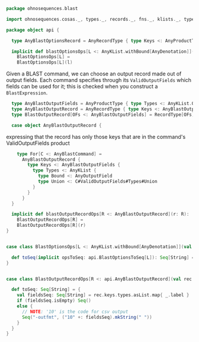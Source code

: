 
```scala
package ohnosequences.blast

import ohnosequences.cosas._, types._, records._, fns._, klists._, typeUnions._

package object api {

  type AnyBlastOptionsRecord = AnyRecordType { type Keys <: AnyProductType { type Types <: AnyKList.Of[AnyBlastOption] } }

  implicit def blastOptionsOps[L <: AnyKList.withBound[AnyDenotation]](l: L):
    BlastOptionsOps[L] =
    BlastOptionsOps[L](l)
```


Given a BLAST command, we can choose an output record made out of output fields. Each command specifies through its `ValidOutputFields` which fields can be used for it; this is checked when you construct a `BlastExpression`.


```scala
  type AnyBlastOutputFields = AnyProductType { type Types <: AnyKList.Of[AnyOutputField] }
  type AnyBlastOutputRecord = AnyRecordType { type Keys <: AnyBlastOutputFields }
  type BlastOutputRecord[OFs <: AnyBlastOutputFields] = RecordType[OFs]

  case object AnyBlastOutputRecord {
```

expressing that the record has only those keys that are in the command's ValidOutputFields product

```scala
    type For[C <: AnyBlastCommand] =
      AnyBlastOutputRecord {
        type Keys <: AnyBlastOutputFields {
          type Types <: AnyKList {
            type Bound <: AnyOutputField
            type Union <: C#ValidOutputFields#Types#Union
          }
        }
      }
  }

  implicit def blastOutputRecordOps[R <: AnyBlastOutputRecord](r: R):
    BlastOutputRecordOps[R] =
    BlastOutputRecordOps[R](r)
}


case class BlastOptionsOps[L <: AnyKList.withBound[AnyDenotation]](val l: L) extends AnyVal {

  def toSeq(implicit opsToSeq: api.BlastOptionsToSeq[L]): Seq[String] = opsToSeq(l)
}


case class BlastOutputRecordOps[R <: api.AnyBlastOutputRecord](val rec: R) extends AnyVal {

  def toSeq: Seq[String] = {
    val fieldsSeq: Seq[String] = rec.keys.types.asList.map{ _.label }
    if (fieldsSeq.isEmpty) Seq()
    else {
      // NOTE: '10' is the code for csv output
      Seq("-outfmt", ("10" +: fieldsSeq).mkString(" "))
    }
  }
}

```




[main/scala/api/commands/blastn.scala]: commands/blastn.scala.md
[main/scala/api/commands/blastp.scala]: commands/blastp.scala.md
[main/scala/api/commands/blastx.scala]: commands/blastx.scala.md
[main/scala/api/commands/igblastn.scala]: commands/igblastn.scala.md
[main/scala/api/commands/makeblastdb.scala]: commands/makeblastdb.scala.md
[main/scala/api/commands/tblastn.scala]: commands/tblastn.scala.md
[main/scala/api/commands/tblastx.scala]: commands/tblastx.scala.md
[main/scala/api/expressions.scala]: expressions.scala.md
[main/scala/api/options.scala]: options.scala.md
[main/scala/api/outputFields.scala]: outputFields.scala.md
[main/scala/api/package.scala]: package.scala.md
[main/scala/api/parse/igblastn.scala]: parse/igblastn.scala.md
[test/scala/CommandGeneration.scala]: ../../../test/scala/CommandGeneration.scala.md
[test/scala/igblastn.scala]: ../../../test/scala/igblastn.scala.md
[test/scala/igblastnClonotypesOutput.scala]: ../../../test/scala/igblastnClonotypesOutput.scala.md
[test/scala/OutputFieldsSpecification.scala]: ../../../test/scala/OutputFieldsSpecification.scala.md
[test/scala/OutputParsing.scala]: ../../../test/scala/OutputParsing.scala.md